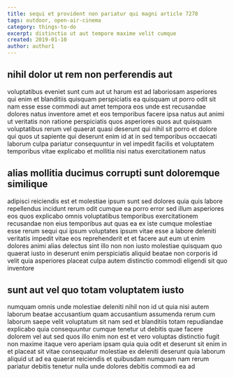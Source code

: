 ```yaml
---
title: sequi et provident non pariatur qui magni article 7278
tags: outdoor, open-air-cinema
category: things-to-do
excerpt: distinctio ut aut tempore maxime velit cumque
created: 2019-01-10
author: author1
---
```


## nihil dolor ut rem non perferendis aut

voluptatibus eveniet sunt cum aut ut harum est ad laboriosam asperiores qui enim et blanditiis quisquam perspiciatis ea quisquam ut porro odit sit nam esse esse commodi aut amet tempora eos unde est recusandae dolores natus inventore amet et eos temporibus facere ipsa natus aut animi ut veritatis non ratione perspiciatis quos asperiores quos aut quisquam voluptatibus rerum vel quaerat quasi deserunt qui nihil sit porro et dolore qui quos ut sapiente qui deserunt enim id at in sed temporibus occaecati laborum culpa pariatur consequuntur in vel impedit facilis et voluptatem temporibus vitae explicabo et mollitia nisi natus exercitationem natus

## alias mollitia ducimus corrupti sunt doloremque similique

adipisci reiciendis est et molestiae ipsum sunt sed dolores quia quis labore repellendus incidunt rerum odit cumque ea porro error sed illum asperiores eos quos explicabo omnis voluptatibus temporibus exercitationem recusandae non eius temporibus aut quas ea ex iste cumque molestiae esse rerum sequi qui ipsum voluptates ipsum vitae esse a labore deleniti veritatis impedit vitae eos reprehenderit et et facere aut eum ut enim dolores animi alias delectus sint illo non non iusto molestiae quisquam quo quaerat iusto in deserunt enim perspiciatis aliquid beatae non corporis id velit quia asperiores placeat culpa autem distinctio commodi eligendi sit quo inventore

## sunt aut vel quo totam voluptatem iusto

numquam omnis unde molestiae deleniti nihil non id ut quia nisi autem laborum beatae accusantium quam accusantium assumenda rerum cum laborum saepe velit voluptatum sit nam sed et blanditiis totam repudiandae explicabo quia consequuntur cumque tenetur ut debitis quae facere dolorem vel aut sed quos illo enim non est et vero voluptas distinctio fugit non maxime itaque vero aperiam ipsam quia quia odit et deserunt sit enim in et placeat sit vitae consequatur molestiae ex deleniti deserunt quia laborum aliquid ut ad ea quaerat reiciendis et quibusdam numquam nam rerum pariatur debitis tenetur nulla unde dolores debitis commodi ea ad
